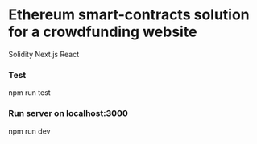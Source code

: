 # Ethereum smart-contracts solution for a crowdfunding website

Solidity Next.js React

### Test
npm run test

### Run server on localhost:3000
npm run dev
